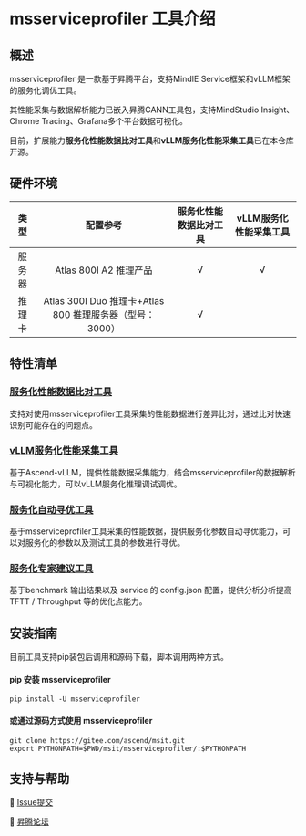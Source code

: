 # msserviceprofiler 工具介绍

## 概述

msserviceprofiler 是一款基于昇腾平台，支持MindIE Service框架和vLLM框架的服务化调优工具。

其性能采集与数据解析能力已嵌入昇腾CANN工具包，支持MindStudio Insight、Chrome Tracing、Grafana多个平台数据可视化。

目前，扩展能力**服务化性能数据比对工具**和**vLLM服务化性能采集工具**已在本仓库开源。

## 硬件环境
|   类型    | 配置参考 |  服务化性能数据比对工具 | vLLM服务化性能采集工具 |
|:-------:|:-------:|:-------:|:-------:|
|   服务器   | Atlas 800I A2 推理产品   | √ | √ |
|   推理卡   | Atlas 300I Duo 推理卡+Atlas 800 推理服务器（型号：3000）   | √ |  |

## 特性清单

### [服务化性能数据比对工具](docs/服务化性能数据比对工具.md)

支持对使用msserviceprofiler工具采集的性能数据进行差异比对，通过比对快速识别可能存在的问题点。

### ️[vLLM服务化性能采集工具](docs/vLLM服务化性能采集工具.md)

基于Ascend-vLLM，提供性能数据采集能力，结合msserviceprofiler的数据解析与可视化能力，可以vLLM服务化推理调试调优。

### ️[服务化自动寻优工具](docs/服务化自动寻优工具.md)

基于msserviceprofiler工具采集的性能数据，提供服务化参数自动寻优能力，可以对服务化的参数以及测试工具的参数进行寻优。

### ️[服务化专家建议工具](docs/服务化专家建议工具.md)

基于benchmark 输出结果以及 service 的 config.json 配置，提供分析分析提高 TFTT / Throughput 等的优化点能力。


## 安装指南

目前工具支持pip装包后调用和源码下载，脚本调用两种方式。
#### pip 安装 msserviceprofiler
```shell
pip install -U msserviceprofiler
```
#### 或通过源码方式使用 msserviceprofiler

```shell
git clone https://gitee.com/ascend/msit.git
export PYTHONPATH=$PWD/msit/msserviceprofiler/:$PYTHONPATH
```

## 支持与帮助

🐛 [Issue提交](https://gitee.com/ascend/msit/issues)

💬 [昇腾论坛](https://www.hiascend.com/forum/forum-0106101385921175006-1.html)
